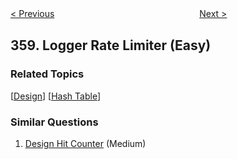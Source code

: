 <!--|This file generated by command(leetcode description); DO NOT EDIT.    |-->
<!--+----------------------------------------------------------------------+-->
<!--|@author    openset <openset.wang@gmail.com>                           |-->
<!--|@link      https://github.com/openset                                 |-->
<!--|@home      https://github.com/openset/leetcode                        |-->
<!--+----------------------------------------------------------------------+-->

[< Previous](https://github.com/openset/leetcode/tree/master/problems/rearrange-string-k-distance-apart "Rearrange String k Distance Apart")
　　　　　　　　　　　　　　　　
[Next >](https://github.com/openset/leetcode/tree/master/problems/sort-transformed-array "Sort Transformed Array")

## 359. Logger Rate Limiter (Easy)



### Related Topics
  [[Design](https://github.com/openset/leetcode/tree/master/tag/design/README.md)]
  [[Hash Table](https://github.com/openset/leetcode/tree/master/tag/hash-table/README.md)]

### Similar Questions
  1. [Design Hit Counter](https://github.com/openset/leetcode/tree/master/problems/design-hit-counter) (Medium)
